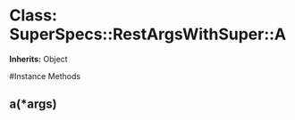 # Class: SuperSpecs::RestArgsWithSuper::A
**Inherits:** Object
    




#Instance Methods
## a(*args) [](#method-i-a)

